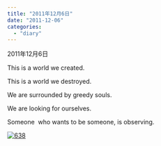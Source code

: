 ```yaml
---
title: "2011年12月6日"
date: "2011-12-06"
categories: 
  - "diary"
---
```


2011年12月6日

This is a world we created.

This is a world we destroyed.

We are surrounded by greedy souls.

We are looking for ourselves.

Someone  who wants to be someone, is observing.

[![](images/638.jpg "638")](http://lofyer.org/wp-content/uploads/2011/12/638.jpg)
